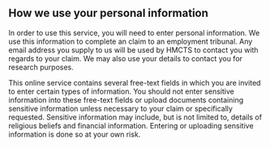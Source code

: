 <h2 class="legend">How we use your personal information</h2>
In order to use this service, you will need to enter personal information. We use this information to complete an claim to an employment tribunal.  Any email address you supply to us will be used by HMCTS to contact you with regards to your claim. We may also use your details to contact you for research purposes.

This online service contains several free-text fields in which you are invited to enter certain types of information. You should not enter sensitive information into these free-text fields or upload documents containing sensitive information unless necessary to your claim or specifically requested.  Sensitive information may include, but is not limited to, details of religious beliefs and financial information. Entering or uploading sensitive information is done so at your own risk.
